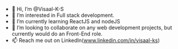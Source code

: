 - 👋 Hi, I’m @Visaal-K-S
- 👀 I’m interested in Full stack development.
- 🌱 I’m currently learning ReactJS and nodeJS
- 💞️ I’m looking to collaborate on any web development projects, but currently would do an Front-End role.
- 📫 Reach me out on LinkedIn(www.linkedin.com/in/visaal-ks)

<!---
Visaal-K-S/Visaal-K-S is a ✨ special ✨ repository because its `README.md` (this file) appears on your GitHub profile.
You can click the Preview link to take a look at your changes.
--->
